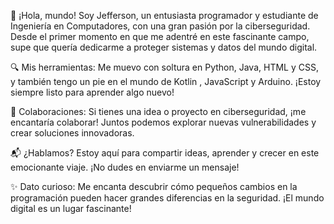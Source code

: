 🌟 ¡Hola, mundo! Soy Jefferson, un entusiasta programador y estudiante de Ingeniería en Computadores, con una gran pasión por la ciberseguridad. Desde el primer momento en que me adentré en este fascinante campo, supe que quería dedicarme a proteger sistemas y datos del mundo digital.

🔍 Mis herramientas: Me muevo con soltura en Python, Java, HTML y CSS, y también tengo un pie en el mundo de Kotlin , JavaScript y Arduino. ¡Estoy siempre listo para aprender algo nuevo!

🤝 Colaboraciones: Si tienes una idea o proyecto en ciberseguridad, ¡me encantaría colaborar! Juntos podemos explorar nuevas vulnerabilidades y crear soluciones innovadoras.

📬 ¿Hablamos? Estoy aquí para compartir ideas, aprender y crecer en este emocionante viaje. ¡No dudes en enviarme un mensaje!

✨ Dato curioso: Me encanta descubrir cómo pequeños cambios en la programación pueden hacer grandes diferencias en la seguridad. ¡El mundo digital es un lugar fascinante!
